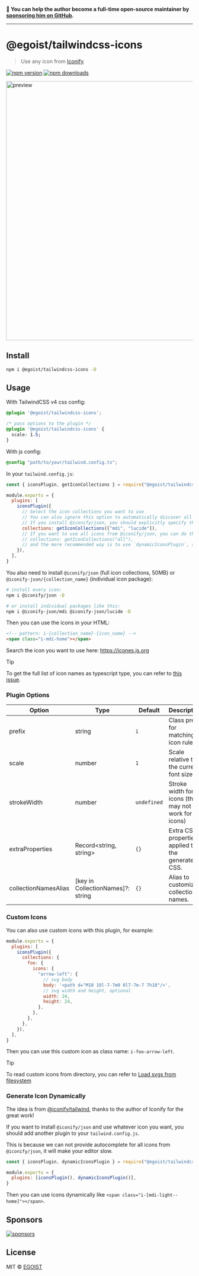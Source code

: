**💛 You can help the author become a full-time open-source maintainer by [sponsoring him on GitHub](https://github.com/sponsors/egoist).**

---

# @egoist/tailwindcss-icons

> Use any icon from [Iconify](https://iconify.design/)

[![npm version](https://badgen.net/npm/v/@egoist/tailwindcss-icons)](https://npm.im/@egoist/tailwindcss-icons) [![npm downloads](https://badgen.net/npm/dm/@egoist/tailwindcss-icons)](https://npm.im/@egoist/tailwindcss-icons)

<img src="https://user-images.githubusercontent.com/8784712/219618866-e5632d23-b948-4fa1-b3d6-00581a704bca.png" alt="preview" width="700" />

## Install

```bash
npm i @egoist/tailwindcss-icons -D
```

## Usage

With TailwindCSS v4 css config:

```css
@plugin '@egoist/tailwindcss-icons';

/* pass options to the plugin */
@plugin '@egoist/tailwindcss-icons' {
  scale: 1.5;
}
```

With js config:

```css
@config "path/to/your/tailwind.config.ts";
```

In your `tailwind.config.js`:

```js
const { iconsPlugin, getIconCollections } = require("@egoist/tailwindcss-icons")

module.exports = {
  plugins: [
    iconsPlugin({
      // Select the icon collections you want to use
      // You can also ignore this option to automatically discover all individual icon packages you have installed
      // If you install @iconify/json, you should explicitly specify the collections you want to use, like this:
      collections: getIconCollections(["mdi", "lucide"]),
      // If you want to use all icons from @iconify/json, you can do this:
      // collections: getIconCollections("all"),
      // and the more recommended way is to use `dynamicIconsPlugin`, see below.
    }),
  ],
}
```

You also need to install `@iconify/json` (full icon collections, 50MB) or `@iconify-json/{collection_name}` (individual icon package):

```bash
# install every icon:
npm i @iconify/json -D

# or install individual packages like this:
npm i @iconify-json/mdi @iconify-json/lucide -D
```

Then you can use the icons in your HTML:

```html
<!-- pattern: i-{collection_name}-{icon_name} -->
<span class="i-mdi-home"></span>
```

Search the icon you want to use here: https://icones.js.org

> [!TIP]
> To get the full list of icon names as typescript type, you can refer to [this issue](https://github.com/egoist/tailwindcss-icons/issues/18#issuecomment-1987191833).

### Plugin Options

| Option               | Type                              | Default     | Description                                              |
| -------------------- | --------------------------------- | ----------- | -------------------------------------------------------- |
| prefix               | string                            | `i`         | Class prefix for matching icon rules                     |
| scale                | number                            | `1`         | Scale relative to the current font size                  |
| strokeWidth          | number                            | `undefined` | Stroke width for icons (this may not work for all icons) |
| extraProperties      | Record<string, string>            | `{}`        | Extra CSS properties applied to the generated CSS.       |
| collectionNamesAlias | [key in CollectionNames]?: string | `{}`        | Alias to customize collection names.                     |

### Custom Icons

You can also use custom icons with this plugin, for example:

```js
module.exports = {
  plugins: [
    iconsPlugin({
      collections: {
        foo: {
          icons: {
            "arrow-left": {
              // svg body
              body: '<path d="M10 19l-7-7m0 0l7-7m-7 7h18"/>',
              // svg width and height, optional
              width: 24,
              height: 24,
            },
          },
        },
      },
    }),
  ],
}
```

Then you can use this custom icon as class name: `i-foo-arrow-left`.

> [!TIP]
> To read custom icons from directory, you can refer to [Load svgs from filesystem](https://github.com/egoist/tailwindcss-icons/issues/37)

### Generate Icon Dynamically

The idea is from [@iconify/tailwind](https://iconify.design/docs/usage/css/tailwind),
thanks to the author of Iconify for the great work!

If you want to install `@iconify/json` and use whatever icon you want,
you should add another plugin to your `tailwind.config.js`.

This is because we can not provide autocomplete for all icons from `@iconify/json`,
it will make your editor slow.

```js
const { iconsPlugin, dynamicIconsPlugin } = require("@egoist/tailwindcss-icons")

module.exports = {
  plugins: [iconsPlugin(), dynamicIconsPlugin()],
}
```

Then you can use icons dynamically like `<span class="i-[mdi-light--home]"></span>`.

## Sponsors

[![sponsors](https://sponsors-images.egoist.dev/sponsors.svg)](https://github.com/sponsors/egoist)

## License

MIT &copy; [EGOIST](https://github.com/sponsors/egoist)
